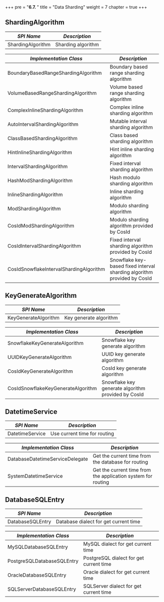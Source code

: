 +++
pre = "<b>6.7. </b>"
title = "Data Sharding"
weight = 7
chapter = true
+++

## ShardingAlgorithm

| *SPI Name*                          | *Description*                                  |
| ----------------------------------- | ---------------------------------------------- |
| ShardingAlgorithm                   | Sharding algorithm                             |

| *Implementation Class*                  | *Description*                                                           |
|-----------------------------------------|-------------------------------------------------------------------------|
| BoundaryBasedRangeShardingAlgorithm     | Boundary based range sharding algorithm                                 |
| VolumeBasedRangeShardingAlgorithm       | Volume based range sharding algorithm                                   |
| ComplexInlineShardingAlgorithm          | Complex inline sharding algorithm                                       |
| AutoIntervalShardingAlgorithm           | Mutable interval sharding algorithm                                     |
| ClassBasedShardingAlgorithm             | Class based sharding algorithm                                          |
| HintInlineShardingAlgorithm             | Hint inline sharding algorithm                                          |
| IntervalShardingAlgorithm               | Fixed interval sharding algorithm                                       |
| HashModShardingAlgorithm                | Hash modulo sharding algorithm                                          |
| InlineShardingAlgorithm                 | Inline sharding algorithm                                               |
| ModShardingAlgorithm                    | Modulo sharding algorithm                                               |
| CosIdModShardingAlgorithm               | Modulo sharding algorithm provided by CosId                             |
| CosIdIntervalShardingAlgorithm          | Fixed interval sharding algorithm provided by CosId                     |
| CosIdSnowflakeIntervalShardingAlgorithm | Snowflake key-based fixed interval sharding algorithm provided by CosId |

## KeyGenerateAlgorithm

| *SPI Name*                    | *Description*                    |
| ----------------------------- | -------------------------------- |
| KeyGenerateAlgorithm          | Key generate algorithm           |

| *Implementation Class*             | *Description*                                      |
|------------------------------------|----------------------------------------------------|
| SnowflakeKeyGenerateAlgorithm      | Snowflake key generate algorithm                   |
| UUIDKeyGenerateAlgorithm           | UUID key generate algorithm                        |
| CosIdKeyGenerateAlgorithm          | CosId key generate algorithm                       |
| CosIdSnowflakeKeyGenerateAlgorithm | Snowflake key generate algorithm provided by CosId |

## DatetimeService

| *SPI Name*                      | *Description*                                                |
| ------------------------------- | ------------------------------------------------------------ |
| DatetimeService                 | Use current time for routing                                 |

| *Implementation Class*          | *Description*                                                |
| ------------------------------- | ------------------------------------------------------------ |
| DatabaseDatetimeServiceDelegate | Get the current time from the database for routing           |
| SystemDatetimeService           | Get the current time from the application system for routing |

## DatabaseSQLEntry

| *SPI Name*                 | *Description*                           |
| -------------------------- | --------------------------------------- |
| DatabaseSQLEntry           | Database dialect for get current time   |

| *Implementation Class*     | *Description*                           |
| -------------------------- | --------------------------------------- |
| MySQLDatabaseSQLEntry      | MySQL dialect for get current time      |
| PostgreSQLDatabaseSQLEntry | PostgreSQL dialect for get current time |
| OracleDatabaseSQLEntry     | Oracle dialect for get current time     |
| SQLServerDatabaseSQLEntry  | SQLServer dialect for get current time  |
